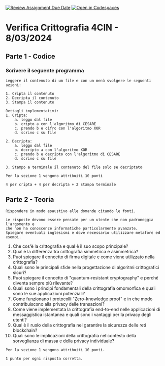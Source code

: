 [![Review Assignment Due Date](https://classroom.github.com/assets/deadline-readme-button-24ddc0f5d75046c5622901739e7c5dd533143b0c8e959d652212380cedb1ea36.svg)](https://classroom.github.com/a/kb_l0uAY)
[![Open in Codespaces](https://classroom.github.com/assets/launch-codespace-7f7980b617ed060a017424585567c406b6ee15c891e84e1186181d67ecf80aa0.svg)](https://classroom.github.com/open-in-codespaces?assignment_repo_id=14218873)
# Verifica Crittografia 4CIN - 8/03/2024

## Parte 1 - Codice
### Scrivere il seguente programma
```
Leggere il contenuto di un file e con un menù svolgere le seguenti azioni:

1. Cripta il contenuto
2. Decripta il contenuto
3. Stampa il contenuto

Dettagli implementativi:
1. Cripta:
    a. leggo dal file
    b. cripto a con l'algoritmo di CESARE
    c. prendo b e cifro con l'algoritmo XOR
    d. scrivo c su file

2. Decripta:
    a. leggo dal file
    b. decripto a con l'algoritmo XOR
    c. prendo b e decripto con l'algoritmo di CESARE
    d. scrivo c su file

3. Stampo a terminale il contenuto del file solo se decriptato   
```

```
Per la sezione 1 vengono attribuiti 10 punti

4 per cripta + 4 per decripta + 2 stampa terminale
```

## Parte 2 - Teoria

```
Rispondere in modo esaustivo alle domande citando le fonti.

Le risposte devono essere pensate per un utente che non padroneggia l'argomento e
che non ha conoscenze informatiche particolarmente avanzate.
Spiegare eventuali inglesismi e dove necessario utilizzare metafore ed esempi.
```

1. Che cos'è la crittografia e qual è il suo scopo principale?
2. Qual è la differenza tra crittografia simmetrica e asimmetrica?
3. Puoi spiegare il concetto di firma digitale e come viene utilizzato nella crittografia?
4. Quali sono le principali sfide nella progettazione di algoritmi crittografici sicuri?
5. Puoi spiegare il concetto di "quantum-resistant cryptography" e perché diventa sempre più rilevante?
6. Quali sono i principi fondamentali della crittografia omomorfica e quali sono le sue applicazioni potenziali?
7. Come funzionano i protocolli "Zero-knowledge proof" e in che modo contribuiscono alla privacy delle transazioni?
8. Come viene implementata la crittografia end-to-end nelle applicazioni di messaggistica istantanea e quali sono i vantaggi per la privacy degli utenti?
9. Qual è il ruolo della crittografia nel garantire la sicurezza delle reti blockchain?
10. Quali sono le implicazioni della crittografia nel contesto della sorveglianza di massa e della privacy individuale?

```
Per la sezione 1 vengono attribuiti 10 punti.

1 punto per ogni risposta corretta.
```
